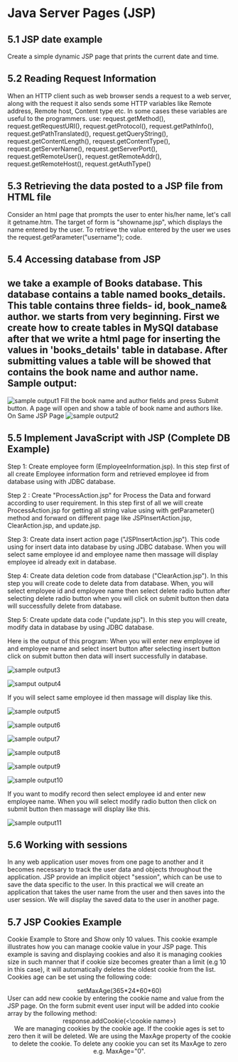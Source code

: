 Java Server Pages (JSP)
=======================
5.1 JSP date example
--------------------
Create a simple dynamic JSP page that prints the current date and time.

5.2 Reading Request Information
-------------------------------
When an HTTP client such as web browser sends a request to a web server, along with the request it also sends some HTTP variables like Remote address, Remote host, Content type etc. In some cases these variables are useful to the programmers.
use: request.getMethod(), request.getRequestURI(), request.getProtocol(), request.getPathInfo(), request.getPathTranslated(), request.getQueryString(), request.getContentLength(), request.getContentType(), request.getServerName(), request.getServerPort(), request.getRemoteUser(), request.getRemoteAddr(), request.getRemoteHost(), request.getAuthType()

5.3 Retrieving the data posted to a JSP file from HTML file
-----------------------------------------------------------
Consider an html page that prompts the user to enter his/her name, let's call it getname.htm. 
The target of form is "showname.jsp", which displays the name entered by the user. To retrieve the value entered by the user we uses the request.getParameter("username"); code.

5.4 Accessing database from JSP
-------------------------------
we take a example of Books database. This database contains a table named books_details. This table contains three fields- id, book_name& author. we starts from very beginning. First we create how to create tables in MySQl database after that we write a html page for inserting the values in 'books_details' table in database. After submitting values a table will be showed that contains the book name and author name.
Sample output:
--------------
![sample output1](http://www.roseindia.net/jsp/Access3.gif)
Fill the book name and author fields and press Submit button. A page will open and show  a table of book name and authors like.
On Same JSP Page
![sample output2](http://www.roseindia.net/jsp/Access4.gif)

5.5 Implement JavaScript with JSP (Complete DB Example)
-------------------------------------------------------
Step 1: Create employee form (EmployeeInformation.jsp).
In this step first of all create Employee information form and retrieved employee id from database using with JDBC database.

Step 2 : Create "ProcessAction.jsp"  for Process the Data and forward  according to user requirement. 
In this step first of all we will create ProcessAction.jsp for getting all string value using with getParameter() method and forward on different page like JSPInsertAction.jsp, ClearAction.jsp, and update.jsp.

Step 3: Create data insert action page ("JSPInsertAction.jsp"). 
This code using for insert data into database by using JDBC database. When you will select same employee id and employee name then massage will display employee id already exit in database.

Step 4: Create data deletion code from database ("ClearAction.jsp").
In this step you will create code to delete data from database. When,  you will select employee id and employee name then select delete radio button after selecting delete radio button when you will click on submit button then data will successfully delete from database.

Step 5: Create update data code ("update.jsp"). 
In this step you will create, modify data in database by using JDBC database.

Here is the output of this program:
When you will enter new employee id and employee name and select insert button after selecting insert button click on submit button then data will insert successfully in database.

![sample output3](http://www.roseindia.net/jsp/empform1.gif)

![samput output4](http://www.roseindia.net/jsp/empform2.gif)

If  you will select same employee id then massage will display like this.

![sample output5](http://www.roseindia.net/jsp/empform3.gif)

![sample output6](http://www.roseindia.net/jsp/empform4.gif)

![sample output7](http://www.roseindia.net/jsp/empform5.gif)

![sample output8](http://www.roseindia.net/jsp/empform6.gif)

![sample output9](http://www.roseindia.net/tutorialfiles/21690.empform7.gif)

![sample output10](http://www.roseindia.net/tutorialfiles/21690.empform7.gif)

If you want to modify record then select employee id and enter new employee name. When you will select modify radio button then click on submit button then massage will display like this.

![sample output11](http://www.roseindia.net/jsp/empform8.gif)

5.6 Working with sessions
-------------------------
In any web application user moves from one page to another and it becomes necessary to track the user data and objects throughout the application. JSP provide an implicit object "session", which can be use to save the data specific to the user. 
In this practical we will create an application that takes the user name from the user and then saves into the user session. We will display the saved data to the user in another page.

5.7 JSP Cookies Example
-----------------------
Cookie Example to Store and Show only 10 values. This cookie example illustrates how you can manage cookie value in your JSP page. This example is saving and displaying cookies and also it is managing cookies size in such manner that if cookie size becomes greater than a limit (e.g 10 in this case), it will automatically deletes the oldest cookie from the list. Cookies age can be set using the following code: 
<center>setMaxAge(365*24*60*60)</center>
User can add new cookie by entering the cookie name and value from the JSP page. On the form submit event user input will be added into cookie array by the following method: 
<center> response.addCookie(<\cookie name>) <center> 
We are managing cookies by the cookie age. If the cookie ages is set to zero then it will be deleted. We are using the MaxAge property of the cookie to delete the cookie. To delete any cookie you can set its MaxAge to zero 
e.g. MaxAge="0". 
